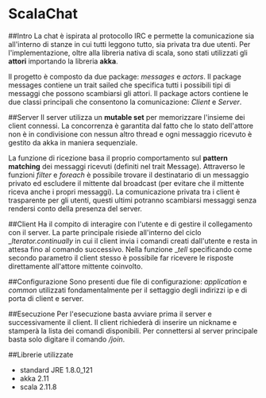 # ScalaChat

##Intro
La chat è ispirata al protocollo IRC e permette la comunicazione sia all'interno di stanze in cui tutti leggono tutto, sia
privata tra due utenti. Per l'implementazione, oltre alla libreria nativa di scala, sono stati utilizzati gli __attori__ importando
la libreria __akka__.

Il progetto è composto da due package: _messages_ e _actors_. Il package messages contiene un trait sailed che specifica
tutti i possibili tipi di messaggi che possono scambiarsi gli attori.
Il package actors contiene le due classi principali che consentono la comunicazione: _Client_ e _Server_.


##Server
Il server utilizza un __mutable set__ per memorizzare l'insieme dei client connessi. La concorrenza è garantita dal fatto che lo stato
dell'attore non è in condivisione con nessun altro thread e ogni messaggio ricevuto è gestito da akka in maniera sequenziale.

La funzione di ricezione basa il proprio comportamento sul __pattern matching__ dei messaggi ricevuti (definiti nel trait Message). 
Attraverso le funzioni _filter_ e _foreach_ è possibile trovare il destinatario di un messaggio privato ed escludere il mittente dal 
broadcast (per evitare che il mittente riceva anche i propri messaggi). La comunicazione privata tra i client è trasparente per 
gli utenti, questi ultimi potranno scambiarsi messaggi senza rendersi conto della presenza del server.

##Client
Ha il compito di interagire con l'utente e di gestire il collegamento con il server. La parte principale risiede all'interno del ciclo 
__Iterator.continually_ in cui il client invia i comandi creati dall'utente e resta in attesa fino al comando successivo.
Nella funzione __tell_ specificando come secondo parametro il client stesso è possibile far ricevere le risposte direttamente all'attore
mittente coinvolto.

##Configurazione
Sono presenti due file di configurazione: _application_ e _common_ utilizzati fondamentalmente per il settaggio degli indirizzi ip e di porta
di client e server.

##Esecuzione
Per l'esecuzione basta avviare prima il server e successivamente il client. Il client richiederà di inserire un nickname e stamperà
la lista dei comandi disponibili.
Per connettersi al server principale basta solo digitare il comando _/join_.

##Librerie utilizzate
- standard JRE 1.8.0_121
- akka 2.11
- scala 2.11.8

